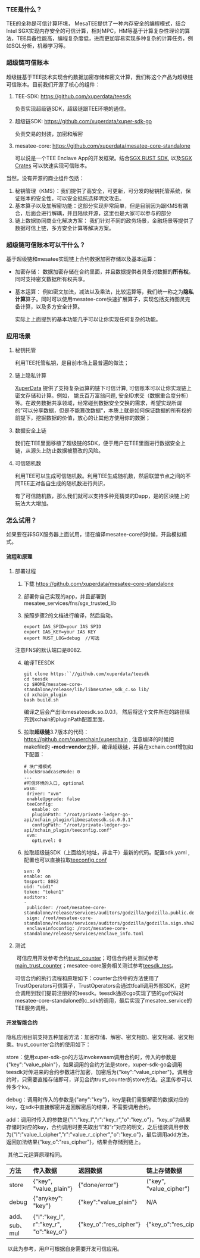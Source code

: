 ### TEE是什么？ 

TEE的全称是可信计算环境， MesaTEE提供了一种内存安全的编程模式，结合Intel SGX实现内存安全的可信计算，相对MPC，HM等基于计算复杂性理论的算法，TEE具备性能高，编程复杂度低，进而更加容易实现多种复杂的计算任务，例如SQL分析，机器学习等。

### 超级链可信账本

超级链基于TEE技术实现合约数据加密存储和密文计算，我们称这个产品为超级链可信账本。目前我们开源了核心的组件：

1. TEE-SDK: https://github.com/xuperdata/teesdk

   负责实现超级链SDK，超级链跟TEE环境的通信。

2. 超级链SDK:  https://github.com/xuperdata/xuper-sdk-go

   负责交易的封装，加密和解密

3. mesatee-core: https://github.com/xuperdata/mesatee-core-standalone

   可以说是一个TEE Enclave App的开发框架。结合[SGX RUST SDK](https://github.com/apache/incubator-teaclave-sgx-sdk), 以及[SGX Crates](https://github.com/universal-secure-computing-community/crates-sgx) 可以快速实现可信账本。

当然，没有开源的商业组件包括：

1. 秘钥管理（KMS）：我们提供了高安全，可更新，可分发的秘钥托管系统，保证账本的安全性，可以安全抵抗选择明文攻击。
2. 基本算子以及加解密功能：这部分实现非常简单，但是目前因为跟KMS有耦合，后面会进行解耦，并且陆续开源，这里也是大家可以参与的部分
3. 链上数据协同商业化解决方案： 我们针对不同的政务场景，金融场景等提供了数据可信上链，多方安全计算等解决方案。


### 超级链可信账本可以干什么？

基于超级链和mesatee实现链上合约数据加密存储以及基本运算：

* 加密存储： 数据加密存储在合约里面，并且数据提供者具备对数据的**所有权**。同时支持密文数据所有权共享。

* 基本运算： 例如密文加法，减法以及乘法，比较运算等，我们统一称之为**隐私计算**算子。同时可以使用mesatee-core快速扩展算子，实现包括支持图灵完备计算，以及多方安全计算。

  实际上上面提到的基本功能几乎可以让你实现任何复杂的功能。

### 应用场景

1. 秘钥托管

   利用TEE托管私钥，是目前市场上最普遍的做法；

2. 链上隐私计算

   [XuperData](https://xchain.baidu.com/n/case/xuperdata) 提供了支持复杂运算的链下可信计算, 可信账本可以让你实现链上密文存储和计算。例如， 姚氏百万富翁问题, 安全ID求交（数据重合度分析）等。在政务数据共享领域，经常碰到数据安全交换的需求，希望实现所谓的”可以分享数据，但是不能篡改数据“，本质上就是如何保证数据的所有权的前提下，挖掘数据的价值，放心的让其他方使用你的数据；

3. 数据安全上链

   我们在TEE里面移植了超级链的SDK，便于用户在TEE里面进行数据安全上链，从源头上防止数据被篡改的风险。

4. 可信随机数

   利用TEE可以生成可信随机数。利用TEE生成随机数，然后联盟节点之间的不同TEE正对各自生成的随机数进行共识，

   有了可信随机数，那么我们就可以支持多种竞猜类的Dapp，是的区块链上的玩法大大增加。

### 怎么试用？

如果要在非SGX服务器上面试用，请在编译mesatee-core的时候，开启模拟模式。

#### 流程和原理

1. 部署过程

   1. 下载  https://github.com/xuperdata/mesatee-core-standalone

   2. 部署你自己实现的app，并且部署到mesatee_services/fns/sgx_trusted_lib

   3. 按照步骤2的文档进行编译，然后启动。

      ```
      export IAS_SPID=your IAS SPID
      export IAS_KEY=your IAS KEY
      export RUST_LOG=debug  //可选
      ```

   注意FNS的默认端口是8082.

   4. 编译TEESDK

      ```
      git clone https:``//github.com/xuperdata/teesdk
      cd teesdk
      cp $HOME/mesatee-core-standalone/release/lib/libmesatee_sdk_c.so lib/
      cd xchain_plugin
      bash build.sh
      ```

      编译之后会产出libmesateesdk.so.0.0.1， 然后将这个文件所在的路径填充到xchain的pluginPath配置里面，

   5. 拉取**超级链**3.7版本的代码： https://github.com/xuperchain/xuperchain , 注意编译的时候把 makefile的 **-mod=vendor**去掉，编译超级链，并且在xchain.conf增加如下配置：

      ```
      # 块广播模式
      blockBroadcaseMode: 0
      ...
      #可信环境的入口, optional
      wasm:
       driver: "xvm"
       enableUpgrade: false
       teeConfig:
         enable: on
         pluginPath: "/root/private-ledger-go-api/xchain_plugin/libmesateesdk.so.0.0.1"
         configPath: "/root/private-ledger-go-api/xchain_plugin/teeconfig.conf"
       xvm:
         optLevel: 0
      ```

     6. 拉取超级链SDK（上面给的地址，非主干）最新的代码。配置sdk.yaml , 配置也可以直接拉取[teeconfig.conf](https://github.com/xuperdata/teesdk/blob/master/xchain_plugin/teeconfig.conf)

         ```
         svn: 0
         enable: on
         tmsport: 8082
         uid: "uid1"
         token: "token1"
         auditors:
         -
          publicder: /root/mesatee-core-standalone/release/services/auditors/godzilla/godzilla.public.der
          sign: /root/mesatee-core-standalone/release/services/auditors/godzilla/godzilla.sign.sha256
          enclaveinfoconfig: /root/mesatee-core-standalone/release/services/enclave_info.toml
         ```

         

2. 测试

   ​	可信应用开发参考合约[trust_counter](https://github.com/xuperchain/xuperchain/blob/master/core/contractsdk/cpp/example/trustops/src/trust_counter.cc)；可信合约相关测试参考[main_trust_counter](https://github.com/xuperdata/xuper-sdk-go/blob/master/example/main_trust_counter.go)；mesatee-core服务相关测试参考[teesdk_test](https://github.com/xuperdata/teesdk/blob/master/teesdk_test.go)。

   ​	可信合约的执行流程和原理如下：counter合约中的方法使用了TrustOperators可信算子，TrustOperators会通过tfcall调用外部SDK，这时会调用到我们提前注册好的teesdk。teesdk通过cgo实现了链的go代码对mesatee-core-standalone的c_sdk的调用，最后实现了mesatee_service的TEE服务调用。

#### 开发智能合约

​	隐私应用目前支持五种加密方法：加密存储、解密、密文相加、密文相减、密文相乘。trust_counter合约的使用如下：

​	store：使用xuper-sdk-go的方法invokewasm调用合约时，传入的参数是{"key":"value_plain"}，如果调用的合约方法是store，xuper-sdk-go会调用teesdk对传进来的合约参数进行加密，加密后为{"key":"value_cipher"}。调用合约时，只需要直接存储即可，详见合约trust_counter的store方法。这里传参可以传多个kv。

​	debug：调用时传入的参数是{"any":"key"}，key是我们需要解密的数据对应的key，在sdk中直接解密并返回解密后的结果，不需要调用合约。

​	add：调用时传入的参数是{"l":"key_l","r":"key_r","o":"key_o"}，“key_o”为结果存储时对应的key，合约调用时要先取出“l”和“r”对应的明文，之后组装调用参数为{"l":"value_l_cipher","r":"value_r_cipher","o":"key_o"}，最后调用add方法，返回加法结果{“key_o”:"res_cipher"}，结果会存储到链上。

​	其他二元运算原理相同。

| 方法          | 传入数据                               | 返回数据               | 链上存储数据            |
| :------------ | :------------------------------------- | :--------------------- | :---------------------- |
| store         | {"key", "value_plain"}                 | {"done/error"}         | ("key", "value_cipher") |
| debug         | {"anykey": "key"}                      | {"key":"value_plain"}  | N/A                     |
| add、sub、mul | {"l":"key_l", r":"key_r", "o":"key_o"} | {"key_o":"res_cipher"} | {"key_o":"res_cipher"}  |

​	以此为参考，用户可根据自身需要开发可信应用。

